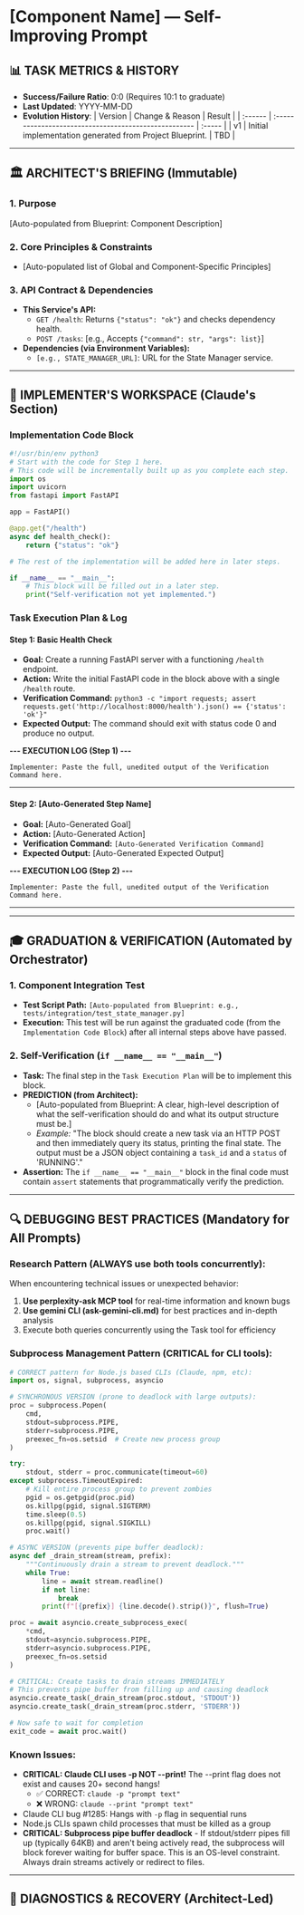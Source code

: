 # [Component Name] — Self-Improving Prompt

<!-- 
IMPORTANT: This is the standard template for construction-focused prompts.
For execution-focused prompts (test runners), see PROMPT_SYSTEM_GUIDELINES.md 
for acceptable variants and deviation documentation requirements.
-->

## 📊 TASK METRICS & HISTORY
<!-- This section is updated by the Implementer (Claude) after every run -->
- **Success/Failure Ratio**: 0:0 (Requires 10:1 to graduate)
- **Last Updated**: YYYY-MM-DD
- **Evolution History**:
  | Version | Change & Reason                                     | Result |
  | :------ | :---------------------------------------------------- | :----- |
  | v1      | Initial implementation generated from Project Blueprint. | TBD    |

---
## 🏛️ ARCHITECT'S BRIEFING (Immutable)
<!-- Generated by the Orchestrator (Gemini) from the Project Blueprint. -->
<!-- Implementer (Claude): DO NOT EDIT THIS SECTION. Your work is below. -->

### 1. Purpose
[Auto-populated from Blueprint: Component Description]

### 2. Core Principles & Constraints
- [Auto-populated list of Global and Component-Specific Principles]

### 3. API Contract & Dependencies
- **This Service's API:**
  - `GET /health`: Returns `{"status": "ok"}` and checks dependency health.
  - `POST /tasks`: [e.g., Accepts `{"command": str, "args": list}`]
- **Dependencies (via Environment Variables):**
  - `[e.g., STATE_MANAGER_URL]`: URL for the State Manager service.

---
## 🤖 IMPLEMENTER'S WORKSPACE (Claude's Section)
<!-- Implementer: You work exclusively here. Execute the plan step-by-step. -->
<!-- Modify ONLY the 'Implementation Code Block'. Do not touch any other part of this file. -->

### **Implementation Code Block**
<!-- This is the ONLY code you will modify. It will be saved as the final component file upon graduation. -->
```python
#!/usr/bin/env python3
# Start with the code for Step 1 here.
# This code will be incrementally built up as you complete each step.
import os
import uvicorn
from fastapi import FastAPI

app = FastAPI()

@app.get("/health")
async def health_check():
    return {"status": "ok"}

# The rest of the implementation will be added here in later steps.

if __name__ == "__main__":
    # This block will be filled out in a later step.
    print("Self-verification not yet implemented.")

```

### **Task Execution Plan & Log**
<!-- Execute each step IN ORDER. Do not proceed until the current step's verification passes. -->
<!-- The Orchestrator will save the code block above to a temporary file and run the verification command. -->

#### **Step 1: Basic Health Check**
*   **Goal:** Create a running FastAPI server with a functioning `/health` endpoint.
*   **Action:** Write the initial FastAPI code in the block above with a single `/health` route.
*   **Verification Command:** `python3 -c "import requests; assert requests.get('http://localhost:8000/health').json() == {'status': 'ok'}"`
*   **Expected Output:** The command should exit with status code 0 and produce no output.

**--- EXECUTION LOG (Step 1) ---**
```text
Implementer: Paste the full, unedited output of the Verification Command here.
```
---
#### **Step 2: [Auto-Generated Step Name]**
*   **Goal:** [Auto-Generated Goal]
*   **Action:** [Auto-Generated Action]
*   **Verification Command:** `[Auto-Generated Verification Command]`
*   **Expected Output:** [Auto-Generated Expected Output]

**--- EXECUTION LOG (Step 2) ---**
```text
Implementer: Paste the full, unedited output of the Verification Command here.
```
---
<!-- (More steps follow as defined by the Orchestrator) -->

---
## 🎓 GRADUATION & VERIFICATION (Automated by Orchestrator)
<!-- This section informs the final validation stages run by the Orchestrator. -->

### 1. Component Integration Test
*   **Test Script Path:** `[Auto-populated from Blueprint: e.g., tests/integration/test_state_manager.py]`
*   **Execution:** This test will be run against the graduated code (from the `Implementation Code Block`) after all internal steps above have passed.

### 2. Self-Verification (`if __name__ == "__main__"`)
*   **Task:** The final step in the `Task Execution Plan` will be to implement this block.
*   **PREDICTION (from Architect):**
    *   [Auto-populated from Blueprint: A clear, high-level description of what the self-verification should do and what its output structure must be.]
    *   *Example:* "The block should create a new task via an HTTP POST and then immediately query its status, printing the final state. The output must be a JSON object containing a `task_id` and a `status` of 'RUNNING'."
*   **Assertion:** The `if __name__ == "__main__"` block in the final code must contain `assert` statements that programmatically verify the prediction.

---
## 🔍 DEBUGGING BEST PRACTICES (Mandatory for All Prompts)
<!-- This section contains critical debugging patterns that MUST be followed -->

### Research Pattern (ALWAYS use both tools concurrently):
When encountering technical issues or unexpected behavior:
1. **Use perplexity-ask MCP tool** for real-time information and known bugs
2. **Use gemini CLI (ask-gemini-cli.md)** for best practices and in-depth analysis
3. Execute both queries concurrently using the Task tool for efficiency

### Subprocess Management Pattern (CRITICAL for CLI tools):
```python
# CORRECT pattern for Node.js based CLIs (Claude, npm, etc):
import os, signal, subprocess, asyncio

# SYNCHRONOUS VERSION (prone to deadlock with large outputs):
proc = subprocess.Popen(
    cmd,
    stdout=subprocess.PIPE,
    stderr=subprocess.PIPE,
    preexec_fn=os.setsid  # Create new process group
)

try:
    stdout, stderr = proc.communicate(timeout=60)
except subprocess.TimeoutExpired:
    # Kill entire process group to prevent zombies
    pgid = os.getpgid(proc.pid)
    os.killpg(pgid, signal.SIGTERM)
    time.sleep(0.5)
    os.killpg(pgid, signal.SIGKILL)
    proc.wait()

# ASYNC VERSION (prevents pipe buffer deadlock):
async def _drain_stream(stream, prefix):
    """Continuously drain a stream to prevent deadlock."""
    while True:
        line = await stream.readline()
        if not line:
            break
        print(f"[{prefix}] {line.decode().strip()}", flush=True)

proc = await asyncio.create_subprocess_exec(
    *cmd,
    stdout=asyncio.subprocess.PIPE,
    stderr=asyncio.subprocess.PIPE,
    preexec_fn=os.setsid
)

# CRITICAL: Create tasks to drain streams IMMEDIATELY
# This prevents pipe buffer from filling up and causing deadlock
asyncio.create_task(_drain_stream(proc.stdout, 'STDOUT'))
asyncio.create_task(_drain_stream(proc.stderr, 'STDERR'))

# Now safe to wait for completion
exit_code = await proc.wait()
```

### Known Issues:
- **CRITICAL: Claude CLI uses -p NOT --print!** The --print flag does not exist and causes 20+ second hangs!
  - ✅ CORRECT: `claude -p "prompt text"`
  - ❌ WRONG: `claude --print "prompt text"`
- Claude CLI bug #1285: Hangs with `-p` flag in sequential runs
- Node.js CLIs spawn child processes that must be killed as a group
- **CRITICAL: Subprocess pipe buffer deadlock** - If stdout/stderr pipes fill up (typically 64KB) and aren't being actively read, the subprocess will block forever waiting for buffer space. This is an OS-level constraint. Always drain streams actively or redirect to files.

---
## 🔬 DIAGNOSTICS & RECOVERY (Architect-Led)
<!-- This section is added by the Orchestrator ONLY if the Component Integration Test fails. -->
<!-- Example block that would be added on failure:
### Failure Report (YYYY-MM-DD)
- **Failed Version:** v3
- **Test That Failed:** `tests/integration/test_process_controller.py`
- **Failure Log (`stderr`):**
  ```text
  AssertionError: Expected status to be 'RUNNING', but was 'PENDING'.
  ```
### Architect's Recovery Plan for Next Version (v4)
- **Root Cause:** The `/tasks` endpoint returns a response before the process is confirmed to be running by the OS.
- **Recovery Plan:** Modify the `/tasks` endpoint to wait for a successful process creation signal before returning the HTTP response. Add a new verification step to check for this race condition.
-->